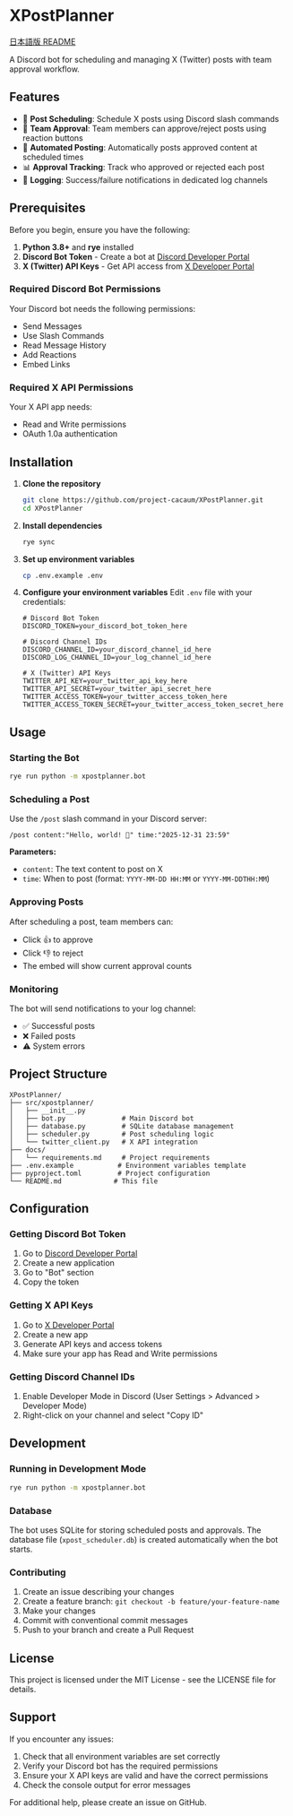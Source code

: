# XPostPlanner

[日本語版 README](README-ja.md)

A Discord bot for scheduling and managing X (Twitter) posts with team approval workflow.

## Features

- 📅 **Post Scheduling**: Schedule X posts using Discord slash commands
- 👥 **Team Approval**: Team members can approve/reject posts using reaction buttons
- 🤖 **Automated Posting**: Automatically posts approved content at scheduled times
- 📊 **Approval Tracking**: Track who approved or rejected each post
- 📝 **Logging**: Success/failure notifications in dedicated log channels

## Prerequisites

Before you begin, ensure you have the following:

1. **Python 3.8+** and **rye** installed
2. **Discord Bot Token** - Create a bot at [Discord Developer Portal](https://discord.com/developers/applications)
3. **X (Twitter) API Keys** - Get API access from [X Developer Portal](https://developer.x.com/)

### Required Discord Bot Permissions

Your Discord bot needs the following permissions:
- Send Messages
- Use Slash Commands
- Read Message History
- Add Reactions
- Embed Links

### Required X API Permissions

Your X API app needs:
- Read and Write permissions
- OAuth 1.0a authentication

## Installation

1. **Clone the repository**
   ```bash
   git clone https://github.com/project-cacaum/XPostPlanner.git
   cd XPostPlanner
   ```

2. **Install dependencies**
   ```bash
   rye sync
   ```

3. **Set up environment variables**
   ```bash
   cp .env.example .env
   ```

4. **Configure your environment variables**
   Edit `.env` file with your credentials:
   ```env
   # Discord Bot Token
   DISCORD_TOKEN=your_discord_bot_token_here
   
   # Discord Channel IDs
   DISCORD_CHANNEL_ID=your_discord_channel_id_here
   DISCORD_LOG_CHANNEL_ID=your_log_channel_id_here
   
   # X (Twitter) API Keys
   TWITTER_API_KEY=your_twitter_api_key_here
   TWITTER_API_SECRET=your_twitter_api_secret_here
   TWITTER_ACCESS_TOKEN=your_twitter_access_token_here
   TWITTER_ACCESS_TOKEN_SECRET=your_twitter_access_token_secret_here
   ```

## Usage

### Starting the Bot

```bash
rye run python -m xpostplanner.bot
```

### Scheduling a Post

Use the `/post` slash command in your Discord server:

```
/post content:"Hello, world! 🌟" time:"2025-12-31 23:59"
```

**Parameters:**
- `content`: The text content to post on X
- `time`: When to post (format: `YYYY-MM-DD HH:MM` or `YYYY-MM-DDTHH:MM`)

### Approving Posts

After scheduling a post, team members can:
- Click 👍 to approve
- Click 👎 to reject
- The embed will show current approval counts

### Monitoring

The bot will send notifications to your log channel:
- ✅ Successful posts
- ❌ Failed posts
- ⚠️ System errors

## Project Structure

```
XPostPlanner/
├── src/xpostplanner/
│   ├── __init__.py
│   ├── bot.py              # Main Discord bot
│   ├── database.py         # SQLite database management
│   ├── scheduler.py        # Post scheduling logic
│   └── twitter_client.py   # X API integration
├── docs/
│   └── requirements.md     # Project requirements
├── .env.example           # Environment variables template
├── pyproject.toml         # Project configuration
└── README.md             # This file
```

## Configuration

### Getting Discord Bot Token

1. Go to [Discord Developer Portal](https://discord.com/developers/applications)
2. Create a new application
3. Go to "Bot" section
4. Copy the token

### Getting X API Keys

1. Go to [X Developer Portal](https://developer.x.com/)
2. Create a new app
3. Generate API keys and access tokens
4. Make sure your app has Read and Write permissions

### Getting Discord Channel IDs

1. Enable Developer Mode in Discord (User Settings > Advanced > Developer Mode)
2. Right-click on your channel and select "Copy ID"

## Development

### Running in Development Mode

```bash
rye run python -m xpostplanner.bot
```

### Database

The bot uses SQLite for storing scheduled posts and approvals. The database file (`xpost_scheduler.db`) is created automatically when the bot starts.

### Contributing

1. Create an issue describing your changes
2. Create a feature branch: `git checkout -b feature/your-feature-name`
3. Make your changes
4. Commit with conventional commit messages
5. Push to your branch and create a Pull Request

## License

This project is licensed under the MIT License - see the LICENSE file for details.

## Support

If you encounter any issues:

1. Check that all environment variables are set correctly
2. Verify your Discord bot has the required permissions
3. Ensure your X API keys are valid and have the correct permissions
4. Check the console output for error messages

For additional help, please create an issue on GitHub.
